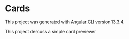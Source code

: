 # Cards

This project was generated with [Angular CLI](https://github.com/angular/angular-cli) version 13.3.4.

This project descuss a simple card previewer
